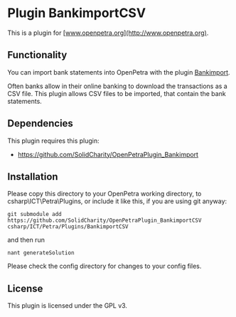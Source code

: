 # Plugin BankimportCSV

This is a plugin for [www.openpetra.org](http://www.openpetra.org).

## Functionality

You can import bank statements into OpenPetra with the plugin [Bankimport](https://github.com/SolidCharity/OpenPetraPlugin_Bankimport).

Often banks allow in their online banking to download the transactions as a CSV file.
This plugin allows CSV files to be imported, that contain the bank statements.

## Dependencies

This plugin requires this plugin:

* https://github.com/SolidCharity/OpenPetraPlugin_Bankimport

## Installation

Please copy this directory to your OpenPetra working directory, to csharp\ICT\Petra\Plugins, or include it like this, if you are using git anyway:

    git submodule add https://github.com/SolidCharity/OpenPetraPlugin_BankimportCSV csharp/ICT/Petra/Plugins/BankimportCSV

and then run

    nant generateSolution

Please check the config directory for changes to your config files.

## License

This plugin is licensed under the GPL v3.